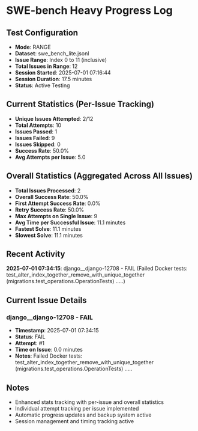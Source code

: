 # SWE-bench Heavy Progress Log

## Test Configuration
- **Mode**: RANGE
- **Dataset**: swe_bench_lite.jsonl
- **Issue Range**: Index 0 to 11 (inclusive)
- **Total Issues in Range**: 12
- **Session Started**: 2025-07-01 07:16:44
- **Session Duration**: 17.5 minutes
- **Status**: Active Testing

## Current Statistics (Per-Issue Tracking)
- **Unique Issues Attempted**: 2/12
- **Total Attempts**: 10
- **Issues Passed**: 1
- **Issues Failed**: 9
- **Issues Skipped**: 0
- **Success Rate**: 50.0%
- **Avg Attempts per Issue**: 5.0

## Overall Statistics (Aggregated Across All Issues)
- **Total Issues Processed**: 2
- **Overall Success Rate**: 50.0%
- **First Attempt Success Rate**: 0.0%
- **Retry Success Rate**: 50.0%
- **Max Attempts on Single Issue**: 9
- **Avg Time per Successful Issue**: 11.1 minutes
- **Fastest Solve**: 11.1 minutes
- **Slowest Solve**: 11.1 minutes

## Recent Activity
**2025-07-01 07:34:15**: django__django-12708 - FAIL (Failed Docker tests: test_alter_index_together_remove_with_unique_together (migrations.test_operations.OperationTests) .....)

## Current Issue Details
### django__django-12708 - FAIL
- **Timestamp**: 2025-07-01 07:34:15
- **Status**: FAIL
- **Attempt**: #1
- **Time on Issue**: 0.0 minutes
- **Notes**: Failed Docker tests: test_alter_index_together_remove_with_unique_together (migrations.test_operations.OperationTests) .....


## Notes
- Enhanced stats tracking with per-issue and overall statistics
- Individual attempt tracking per issue implemented
- Automatic progress updates and backup system active
- Session management and timing tracking active
